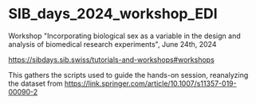 # SIB_days_2024_workshop_EDI
Workshop "Incorporating biological sex as a variable in the design and analysis of biomedical research experiments", June 24th, 2024

https://sibdays.sib.swiss/tutorials-and-workshops#workshops

This gathers the scripts used to guide the hands-on session, reanalyzing the dataset from https://link.springer.com/article/10.1007/s11357-019-00090-2
